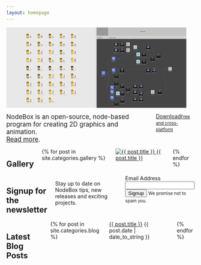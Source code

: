 ```yaml
---
layout: homepage
---
```

<div class="intro row">
  <div class="eight columns">
    <img src="/media/img/home/hero-shot-480.png" alt="NodeBox">
  </div>
  <div class="eight columns">
    <p><big>NodeBox is an open-source, node-based program for creating 2D graphics and animation.<br> <a href="/documentation/">Read more</a>.</big></p>
    <p><a href="/download/" class="hero-button">Download<small>Free and cross-platform</small></a></p>
  </div>
</div>

<div class="gallery row">
  <div class="eight columns">
    <h2>Gallery</h2>
    {% for post in site.categories.gallery %}
      <div class="gallery four columns">
        <a href="{{ post.url }}">
          <img src="/images/gallery/{{ post.thumb }}" alt="{{ post.title }}">
          <span>{{ post.title }}</span>
        </a>
      </div>
    {% endfor %}
  </div>
    
  <div class="eight columns">
    <h2>Signup for the newsletter</h2>
    <p>Stay up to date on NodeBox tips, new releases and exciting projects.</p>
    <form method="post" class="signup-form">
      <label>Email Address</label>
      <input type="email" name="email" />
      <input type="submit" value="Signup" />
      <small>We promise not to spam you.</small>
    </form>
  </div>
</div>

<div class="blog row">
  <div class="eight columns">
    <h2>Latest Blog Posts</h2>
    {% for post in site.categories.blog %}
      <div class="post">
        <a href="{{ post.url }}">{{ post.title }}</a>
        <span class="date">{{ post.date | date_to_string }}</span>
      </div>
    {% endfor %}
  </div>
</div>

